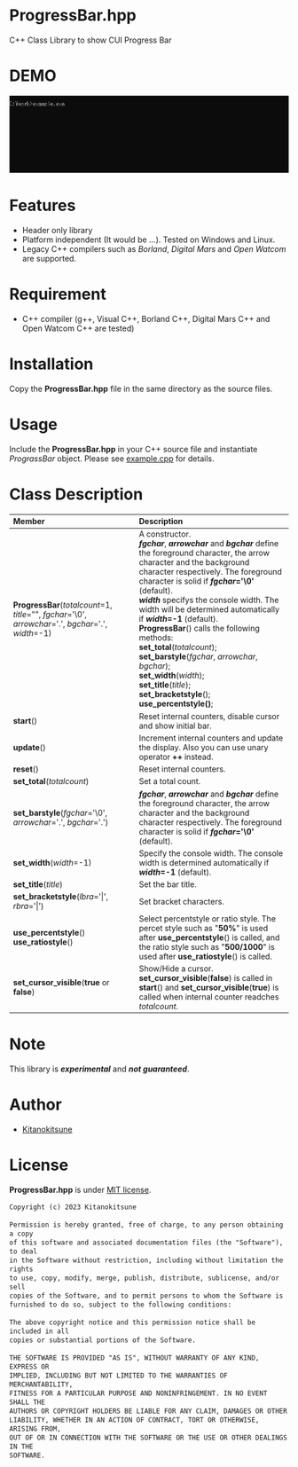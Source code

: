 # ProgressBar.hpp

C++ Class Library to show CUI Progress Bar


# DEMO
![example](./example/example.gif)

# Features

* Header only library
* Platform independent (It would be ...). Tested on Windows and Linux.
* Legacy C++ compilers such as *Borland*, *Digital Mars* and *Open Watcom* are supported.

# Requirement

* C++ compiler (g++, Visual C++, Borland C++, Digital Mars C++ and Open Watcom C++ are tested)

# Installation

Copy the **ProgressBar.hpp** file in the same directory as the source files.

# Usage

Include the **ProgressBar.hpp** in your C++ source file and instantiate *PrograssBar* object. Please see [example.cpp](./example/example.cpp) for details.  


# Class Description

| Member | Description |
| :---   | :---        |
| **ProgressBar**(*totalcount*=1, *title*="", *fgchar*='\0', *arrowchar*='.', *bgchar*='.', *width*=-1) | A constructor.<br>***fgchar***, ***arrowchar*** and ***bgchar*** define the foreground character, the arrow character and the background character respectively. The foreground character is solid if ***fgchar***__='\0'__ (default).<br>***width*** specifys the console width. The width will be determined automatically if ***width***__=-1__ (default).<br>**ProgressBar**() calls the following methods: <br>**set_total**(*totalcount*); <br>**set_barstyle**(*fgchar*, *arrowchar*, *bgchar*); <br>**set_width**(*width*); <br>**set_title**(*title*); <br>**set_bracketstyle**(); <br>**use_percentstyle()**; |
| **start**() | Reset internal counters, disable cursor and show initial bar. |
| **update**() | Increment internal counters and update the display. Also you can use unary operator **++** instead. |
| **reset**() | Reset internal counters. |
| **set_total**(*totalcount*) | Set a total count. |
| **set_barstyle**(*fgchar*='\0', *arrowchar*='.', *bgchar*='.') | ***fgchar***, ***arrowchar*** and ***bgchar*** define the foreground character, the arrow character and the background character respectively. The foreground character is solid if ***fgchar***__='\0'__ (default). |
| **set_width**(*width*=-1) | Specify the console width. The console width is determined automatically if ***width***__=-1__ (default). |
| **set_title**(*title*) | Set the bar title. |
| **set_bracketstyle**(*lbra*='\|', *rbra*='\|') | Set bracket characters. |
| **use_percentstyle**()<br>**use_ratiostyle**() | Select percentstyle or ratio style. The percet style such as "**50\%**" is used after **use_percentstyle**() is called, and the ratio style such as "**500/1000**" is used after **use_ratiostyle**() is called. |
| **set_cursor_visible**(**true** or **false**) | Show/Hide a cursor.<br>**set_cursor_visible**(**false**) is called in **start**() and **set_cursor_visible**(**true**) is called when internal counter readches *totalcount*. |


# Note

This library is ***experimental*** and ***not guaranteed***.  

# Author

* [Kitanokitsune](https://github.com/kitanokitsune)  

# License

**ProgressBar.hpp** is under [MIT license](https://en.wikipedia.org/wiki/MIT_License).  
```text
Copyright (c) 2023 Kitanokitsune

Permission is hereby granted, free of charge, to any person obtaining a copy
of this software and associated documentation files (the "Software"), to deal
in the Software without restriction, including without limitation the rights
to use, copy, modify, merge, publish, distribute, sublicense, and/or sell
copies of the Software, and to permit persons to whom the Software is
furnished to do so, subject to the following conditions:

The above copyright notice and this permission notice shall be included in all
copies or substantial portions of the Software.

THE SOFTWARE IS PROVIDED "AS IS", WITHOUT WARRANTY OF ANY KIND, EXPRESS OR
IMPLIED, INCLUDING BUT NOT LIMITED TO THE WARRANTIES OF MERCHANTABILITY,
FITNESS FOR A PARTICULAR PURPOSE AND NONINFRINGEMENT. IN NO EVENT SHALL THE
AUTHORS OR COPYRIGHT HOLDERS BE LIABLE FOR ANY CLAIM, DAMAGES OR OTHER
LIABILITY, WHETHER IN AN ACTION OF CONTRACT, TORT OR OTHERWISE, ARISING FROM,
OUT OF OR IN CONNECTION WITH THE SOFTWARE OR THE USE OR OTHER DEALINGS IN THE
SOFTWARE.
```